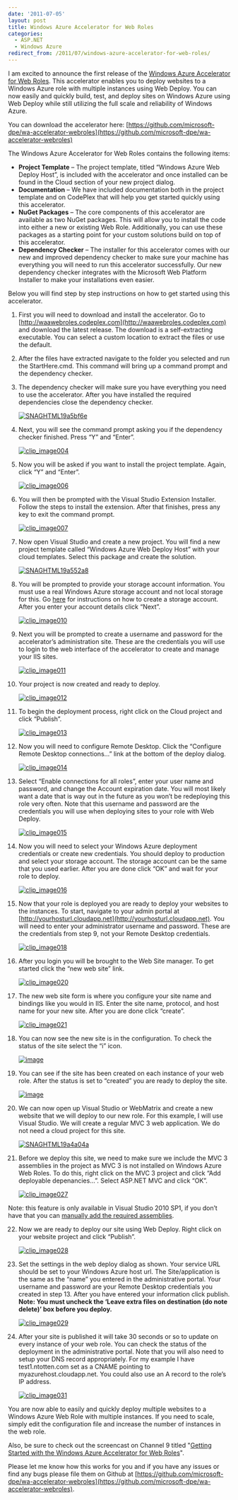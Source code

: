 ```yaml
---
date: '2011-07-05'
layout: post
title: Windows Azure Accelerator for Web Roles
categories:
  - ASP.NET
  - Windows Azure
redirect_from: /2011/07/windows-azure-accelerator-for-web-roles/
---
```


I am excited to announce the first release of the [Windows Azure Accelerator for Web Roles](https://github.com/microsoft-dpe/wa-accelerator-webroles). This accelerator enables you to deploy websites to a Windows Azure role with multiple instances using Web Deploy. You can now easily and quickly build, test, and deploy sites on Windows Azure using Web Deploy while still utilizing the full scale and reliability of Windows Azure.

You can download the accelerator here: [https://github.com/microsoft-dpe/wa-accelerator-webroles](https://github.com/microsoft-dpe/wa-accelerator-webroles)

The Windows Azure Accelerator for Web Roles contains the following items:

* **Project Template** – The project template, titled “Windows Azure Web Deploy Host”, is included with the accelerator and once installed can be found in the Cloud section of your new project dialog.
* **Documentation** – We have included documentation both in the project template and on CodePlex that will help you get started quickly using this accelerator.
* **NuGet Packages** – The core components of this accelerator are available as two NuGet packages. This will allow you to install the code into either a new or existing Web Role. Additionally, you can use these packages as a starting point for your custom solutions build on top of this accelerator.
* **Dependency Checker** – The installer for this accelerator comes with our new and improved dependency checker to make sure your machine has everything you will need to run this accelerator successfully. Our new dependency checker integrates with the Microsoft Web Platform Installer to make your installations even easier.

Below you will find step by step instructions on how to get started using this accelerator.

1. First you will need to download and install the accelerator. Go to [http://waawebroles.codeplex.com](http://waawebroles.codeplex.com) and download the latest release. The download is a self-extracting executable. You can select a custom location to extract the files or use the default.

2. After the files have extracted navigate to the folder you selected and run the StartHere.cmd. This command will bring up a command prompt and the dependency checker.

3. The dependency checker will make sure you have everything you need to use the accelerator. After you have installed the required dependencies close the dependency checker.

    [![SNAGHTML19a5bf6e](/images/2011/07/snaghtml19a5bf6e_thumb.png)](/images/2011/07/snaghtml19a5bf6e.png)

4. Next, you will see the command prompt asking you if the dependency checker finished. Press “Y” and “Enter”.

    [![clip_image004](/images/2011/07/clip_image004_thumb.png)](/images/2011/07/clip_image004.png)

5. Now you will be asked if you want to install the project template. Again, click “Y” and “Enter”.

    [![clip_image006](/images/2011/07/clip_image006_thumb.png)](/images/2011/07/clip_image006.png)

6. You will then be prompted with the Visual Studio Extension Installer. Follow the steps to install the extension. After that finishes, press any key to exit the command prompt.

    [![clip_image007](/images/2011/07/clip_image007_thumb.png)](/images/2011/07/clip_image007.png)

7. Now open Visual Studio and create a new project. You will find a new project template called “Windows Azure Web Deploy Host” with your cloud templates. Select this package and create the solution.

    [![SNAGHTML19a552a8](/images/2011/07/snaghtml19a552a8_thumb.png)](/images/2011/07/snaghtml19a552a8.png)

8. You will be prompted to provide your storage account information. You must use a real Windows Azure storage account and not local storage for this. Go [here](http://go.microsoft.com/fwlink/?LinkID=220754) for instructions on how to create a storage account. After you enter your account details click “Next”.

    [![clip_image010](/images/2011/07/clip_image010_thumb.png)](/images/2011/07/clip_image010.png)

9. Next you will be prompted to create a username and password for the accelerator’s administration site. These are the credentials you will use to login to the web interface of the accelerator to create and manage your IIS sites.

    [![clip_image011](/images/2011/07/clip_image011_thumb.png)](/images/2011/07/clip_image011.png)

10. Your project is now created and ready to deploy.

    [![clip_image012](/images/2011/07/clip_image012_thumb.png)](/images/2011/07/clip_image012.png)

11. To begin the deployment process, right click on the Cloud project and click “Publish”.

    [![clip_image013](/images/2011/07/clip_image013_thumb.png)](/images/2011/07/clip_image013.png)

12. Now you will need to configure Remote Desktop. Click the “Configure Remote Desktop connections…” link at the bottom of the deploy dialog.

    [![clip_image014](/images/2011/07/clip_image014_thumb.png)](/images/2011/07/clip_image014.png)

13. Select “Enable connections for all roles”, enter your user name and password, and change the Account expiration date. You will most likely want a date that is way out in the future as you won’t be redeploying this role very often. Note that this username and password are the credentials you will use when deploying sites to your role with Web Deploy.

    [![clip_image015](/images/2011/07/clip_image015_thumb.png)](/images/2011/07/clip_image015.png)

14. Now you will need to select your Windows Azure deployment credentials or create new credentials. You should deploy to production and select your storage account. The storage account can be the same that you used earlier. After you are done click “OK” and wait for your role to deploy.

    [![clip_image016](/images/2011/07/clip_image016_thumb.png)](/images/2011/07/clip_image016.png)

15. Now that your role is deployed you are ready to deploy your websites to the instances. To start, navigate to your admin portal at [http://yourhosturl.cloudapp.net](http://yourhosturl.cloudapp.net). You will need to enter your administrator username and password. These are the credentials from step 9, not your Remote Desktop credentials.

    [![clip_image018](/images/2011/07/clip_image018_thumb.png)](/images/2011/07/clip_image018.png)

16. After you login you will be brought to the Web Site manager. To get started click the “new web site” link.

    [![clip_image020](/images/2011/07/clip_image020_thumb.png)](/images/2011/07/clip_image020.png)

17. The new web site form is where you configure your site name and bindings like you would in IIS. Enter the site name, protocol, and host name for your new site. After you are done click “create”.

    [![clip_image021](/images/2011/07/clip_image021_thumb.png)](/images/2011/07/clip_image021.png)

18. You can now see the new site is in the configuration. To check the status of the site select the “i” icon.

    [![image](/images/2011/07/image_thumb.png)](/images/2011/07/image.png)

19. You can see if the site has been created on each instance of your web role. After the status is set to “created” you are ready to deploy the site.

    [![image](/images/2011/07/image_thumb1.png)](/images/2011/07/image1.png)

20. We can now open up Visual Studio or WebMatrix and create a new website that we will deploy to our new role. For this example, I will use Visual Studio. We will create a regular MVC 3 web application. We do not need a cloud project for this site.

    [![SNAGHTML19a4a04a](/images/2011/07/snaghtml19a4a04a_thumb.png)](/images/2011/07/snaghtml19a4a04a.png)

21. Before we deploy this site, we need to make sure we include the MVC 3 assemblies in the project as MVC 3 is not installed on Windows Azure Web Roles. To do this, right click on the MVC 3 project and click “Add deployable depenancies…”. Select ASP.NET MVC and click “OK”.

    [![clip_image027](/images/2011/07/clip_image027_thumb.png)](/images/2011/07/clip_image027.png)

Note: this feature is only available in Visual Studio 2010 SP1, if you don’t have that you can [manually add the required assemblies](http://www.hanselman.com/blog/BINDeployingASPNETMVC3WithRazorToAWindowsServerWithoutMVCInstalled.aspx).

22. Now we are ready to deploy our site using Web Deploy. Right click on your website project and click “Publish”.

    [![clip_image028](/images/2011/07/clip_image028_thumb.png)](/images/2011/07/clip_image028.png)

23. Set the settings in the web deploy dialog as shown. Your service URL should be set to your Windows Azure host url. The Site/application is the same as the “name” you entered in the administrative portal. Your username and password are your Remote Desktop credentials you created in step 13. After you have entered your information click publish. **Note: You must uncheck the ‘Leave extra files on destination (do note delete)’ box before you deploy.**

    [![clip_image029](/images/2011/07/clip_image029_thumb.png)](/images/2011/07/clip_image029.png)

24. After your site is published it will take 30 seconds or so to update on every instance of your web role. You can check the status of the deployment in the administrative portal. Note that you will also need to setup your DNS record appropriately. For my example I have test1.ntotten.com set as a CNAME pointing to myazurehost.cloudapp.net. You could also use an A record to the role’s IP address.

    [![clip_image031](/images/2011/07/clip_image031_thumb.png)](/images/2011/07/clip_image031.png)

You are now able to easily and quickly deploy multiple websites to a Windows Azure Web Role with multiple instances. If you need to scale, simply edit the configuration file and increase the number of instances in the web role.

Also, be sure to check out the screencast on Channel 9 titled "[Getting Started with the Windows Azure Accelerator for Web Roles](http://channel9.msdn.com/posts/Getting-Started-with-the-Windows-Azure-Accelerator-for-Web-Roles)".

Please let me know how this works for you and if you have any issues or find any bugs please file them on Github at [https://github.com/microsoft-dpe/wa-accelerator-webroles](https://github.com/microsoft-dpe/wa-accelerator-webroles).

